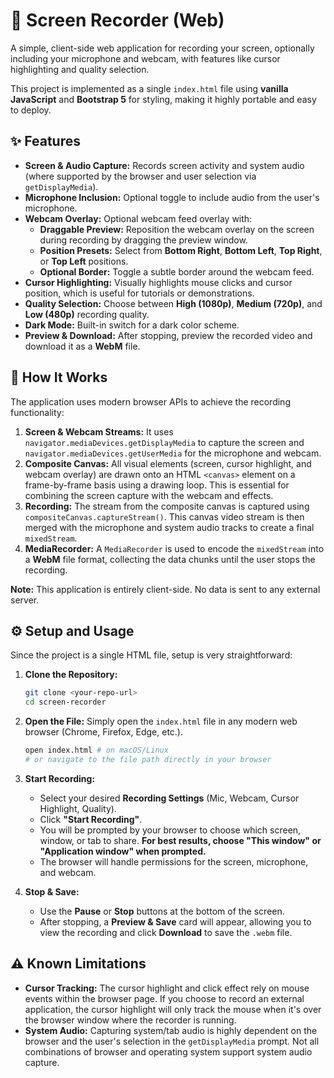 # 🎥 Screen Recorder (Web)

A simple, client-side web application for recording your screen, optionally including your microphone and webcam, with features like cursor highlighting and quality selection.

This project is implemented as a single `index.html` file using **vanilla JavaScript** and **Bootstrap 5** for styling, making it highly portable and easy to deploy.

## ✨ Features

* **Screen & Audio Capture:** Records screen activity and system audio (where supported by the browser and user selection via `getDisplayMedia`).
* **Microphone Inclusion:** Optional toggle to include audio from the user's microphone.
* **Webcam Overlay:** Optional webcam feed overlay with:
    * **Draggable Preview:** Reposition the webcam overlay on the screen during recording by dragging the preview window.
    * **Position Presets:** Select from **Bottom Right**, **Bottom Left**, **Top Right**, or **Top Left** positions.
    * **Optional Border:** Toggle a subtle border around the webcam feed.
* **Cursor Highlighting:** Visually highlights mouse clicks and cursor position, which is useful for tutorials or demonstrations.
* **Quality Selection:** Choose between **High (1080p)**, **Medium (720p)**, and **Low (480p)** recording quality.
* **Dark Mode:** Built-in switch for a dark color scheme.
* **Preview & Download:** After stopping, preview the recorded video and download it as a **WebM** file.

## 🚀 How It Works

The application uses modern browser APIs to achieve the recording functionality:

1.  **Screen & Webcam Streams:** It uses `navigator.mediaDevices.getDisplayMedia` to capture the screen and `navigator.mediaDevices.getUserMedia` for the microphone and webcam.
2.  **Composite Canvas:** All visual elements (screen, cursor highlight, and webcam overlay) are drawn onto an HTML `<canvas>` element on a frame-by-frame basis using a drawing loop. This is essential for combining the screen capture with the webcam and effects.
3.  **Recording:** The stream from the composite canvas is captured using `compositeCanvas.captureStream()`. This canvas video stream is then merged with the microphone and system audio tracks to create a final `mixedStream`.
4.  **MediaRecorder:** A `MediaRecorder` is used to encode the `mixedStream` into a **WebM** file format, collecting the data chunks until the user stops the recording.

**Note:** This application is entirely client-side. No data is sent to any external server.

## ⚙️ Setup and Usage

Since the project is a single HTML file, setup is very straightforward:

1.  **Clone the Repository:**
    ```bash
    git clone <your-repo-url>
    cd screen-recorder
    ```
2.  **Open the File:** Simply open the `index.html` file in any modern web browser (Chrome, Firefox, Edge, etc.).

    ```bash
    open index.html # on macOS/Linux
    # or navigate to the file path directly in your browser
    ```
3.  **Start Recording:**
    * Select your desired **Recording Settings** (Mic, Webcam, Cursor Highlight, Quality).
    * Click **"Start Recording"**.
    * You will be prompted by your browser to choose which screen, window, or tab to share. **For best results, choose "This window" or "Application window" when prompted.**
    * The browser will handle permissions for the screen, microphone, and webcam.
4.  **Stop & Save:**
    * Use the **Pause** or **Stop** buttons at the bottom of the screen.
    * After stopping, a **Preview & Save** card will appear, allowing you to view the recording and click **Download** to save the `.webm` file.

## ⚠️ Known Limitations

* **Cursor Tracking:** The cursor highlight and click effect rely on mouse events within the browser page. If you choose to record an external application, the cursor highlight will only track the mouse when it's over the browser window where the recorder is running.
* **System Audio:** Capturing system/tab audio is highly dependent on the browser and the user's selection in the `getDisplayMedia` prompt. Not all combinations of browser and operating system support system audio capture.